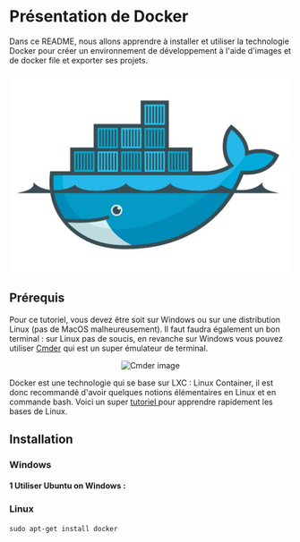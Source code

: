 # Présentation de Docker

Dans ce README, nous allons apprendre à installer et utiliser la technologie Docker pour créer un environnement de développement à l'aide d'images et de docker file et exporter ses projets.

<p align="center">
  <img src="./img/docker.jpg" title="Docker logo" width="800" />
</p>

## Prérequis

Pour ce tutoriel, vous devez être soit sur Windows ou sur une distribution Linux (pas de MacOS malheureusement).
Il faut faudra également un bon terminal : sur Linux pas de soucis, en revanche sur Windows vous pouvez utiliser [Cmder](https://cmder.net/) qui est un super émulateur de terminal.

<p align="center">
  <img src="https://cmder.net/img/main.png" title="Cmder image" width="800" />
</p>

Docker est une technologie qui se base sur LXC : Linux Container, il est donc recommandé d'avoir quelques notions élémentaires en Linux et en commande bash. Voici un super 
<a href="https://openclassrooms.com/fr/courses/43538-reprenez-le-controle-a-laide-de-linux" target="_blank">
  tutoriel
</a>  pour apprendre rapidement les bases de Linux.



## Installation 

### Windows

#### 1 Utiliser Ubuntu on Windows :





### Linux

```
sudo apt-get install docker
```
